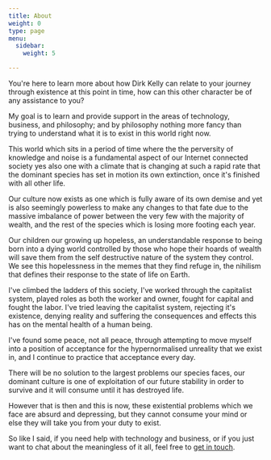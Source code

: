 ```yaml
---
title: About
weight: 0
type: page
menu:
  sidebar:
    weight: 5

---
```

You're here to learn more about how Dirk Kelly can relate to your journey through existence at this point in time, how can this other character be of any assistance to you?

My goal is to learn and provide support in the areas of technology, business, and philosophy; and by philosophy nothing more fancy than trying to understand what it is to exist in this world right now. 

This world which sits in a period of time where the the perversity of knowledge and noise is a fundamental aspect of our Internet connected society yes also one with a climate that is changing at such a rapid rate that the dominant species has set in motion its own extinction, once it's finished with all other life.

Our culture now exists as one which is fully aware of its own demise and yet is also seemingly powerless to make any changes to that fate due to the massive imbalance of power between the very few with the majority of wealth, and the rest of the species which is losing more footing each year.

Our children our growing up hopeless, an understandable response to being born into a dying world controlled by those who hope their hoards of wealth will save them from the self destructive nature of the system they control. We see this hopelessness in the memes that they find refuge in, the nihilism that defines their response to the state of life on Earth.

I've climbed the ladders of this society, I've worked through the capitalist system, played roles as both the worker and owner, fought for capital and fought the labor. I've tried leaving the capitalist system, rejecting it's existence, denying reality and suffering the consequences and effects this has on the mental health of a human being.

I've found some peace, not all peace, through attempting to move myself into a position of acceptance for the hypernormalised unreality that we exist in, and I continue to practice that acceptance every day.

There will be no solution to the largest problems our species faces, our dominant culture is one of exploitation of our future stability in order to survive and it will consume until it has destroyed life.

However that is then and this is now, these existential problems which we face are absurd and depressing, but they cannot consume your mind or else they will take you from your duty to exist.

So like I said, if you need help with technology and business, or if you just want to chat about the meaningless of it all, feel free to [get in touch](/contact/ "Contact Me").